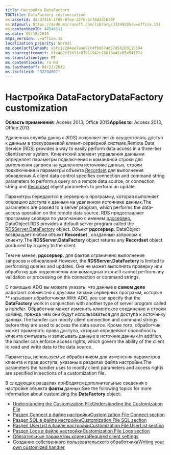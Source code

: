 ```yaml
---
title: Настройка DataFactory
TOCTitle: DataFactory customization
ms:assetid: 43cd7416-1f05-87ee-22f0-6cf0d2d1b39f
ms:mtpsurl: https://msdn.microsoft.com/library/JJ249205(v=office.15)
ms:contentKeyID: 48544511
ms.date: 09/18/2015
mtps_version: v=office.15
localization_priority: Normal
ms.openlocfilehash: a5fc1c284ee7aae77c4fb067ad57d50200119594
ms.sourcegitcommit: 8fe462c32b91c87911942c188f3445e85a54137c
ms.translationtype: MT
ms.contentlocale: ru-RU
ms.lasthandoff: 04/23/2019
ms.locfileid: "32294507"
---
```

# <a name="datafactory-customization"></a><span data-ttu-id="455b5-102">Настройка DataFactory</span><span class="sxs-lookup"><span data-stu-id="455b5-102">DataFactory customization</span></span>


<span data-ttu-id="455b5-103">**Область применения**: Access 2013, Office 2013</span><span class="sxs-lookup"><span data-stu-id="455b5-103">**Applies to**: Access 2013, Office 2013</span></span>

<span data-ttu-id="455b5-104">Удаленная служба данных (RDS) позволяет легко осуществлять доступ к данным в трехуровневой клиент-серверной системе.</span><span class="sxs-lookup"><span data-stu-id="455b5-104">Remote Data Service (RDS) provides a way to easily perform data access in a three-tier client/server system.</span></span> <span data-ttu-id="455b5-105">Клиентский элемент управления данными определяет параметры подключения и командной строки для выполнения запроса на удаленном источнике данных, строки подключения и параметры объекта [Recordset](recordset-object-ado.md) для выполнения обновления.</span><span class="sxs-lookup"><span data-stu-id="455b5-105">A client data control specifies connection and command string parameters to perform a query on a remote data source, or connection string and [Recordset](recordset-object-ado.md) object parameters to perform an update.</span></span>

<span data-ttu-id="455b5-106">Параметры передаются в серверную программу, которая выполняет операцию доступа к данным на удаленном источнике данных.</span><span class="sxs-lookup"><span data-stu-id="455b5-106">The parameters are passed to a server program, which performs the data-access operation on the remote data source.</span></span> <span data-ttu-id="455b5-107">RDS предоставляет программу сервера по умолчанию с именем [рдссервер.](datafactory-object-rdsserver.md) DataObject.</span><span class="sxs-lookup"><span data-stu-id="455b5-107">RDS provides a default server program called the [RDSServer.DataFactory](datafactory-object-rdsserver.md) object.</span></span> <span data-ttu-id="455b5-108">Объект **рдссервер.** DataObject возвращает любой объект **Recordset** , созданный запросом к клиенту.</span><span class="sxs-lookup"><span data-stu-id="455b5-108">The **RDSServer.DataFactory** object returns any **Recordset** object produced by a query to the client.</span></span>

<span data-ttu-id="455b5-109">Тем не менее, **рдссервер.** для фактов ограничено выполнение запросов и обновлений.</span><span class="sxs-lookup"><span data-stu-id="455b5-109">However, the **RDSServer.DataFactory** is limited to performing queries and updates.</span></span> <span data-ttu-id="455b5-110">Она не может выполнять проверку или обработку для подключения или командных строк.</span><span class="sxs-lookup"><span data-stu-id="455b5-110">It cannot perform any validation or processing on the connection or command strings.</span></span>

<span data-ttu-id="455b5-111">С помощью ADO вы можете указать, что данные в **самом деле** работают совместно с другими типами серверных программ, которые \*\* называют обработчиком.</span><span class="sxs-lookup"><span data-stu-id="455b5-111">With ADO, you can specify that the **DataFactory** work in conjunction with another type of server program called a *handler*.</span></span> <span data-ttu-id="455b5-112">Обработчик может изменить клиентское соединение и строки команд, прежде чем они будут использоваться для доступа к источнику данных.</span><span class="sxs-lookup"><span data-stu-id="455b5-112">The handler can modify client connection and command strings before they are used to access the data source.</span></span> <span data-ttu-id="455b5-113">Кроме того, обработчик может применять права доступа, которые определяют способность клиента считывать и записывать данные в источник данных.</span><span class="sxs-lookup"><span data-stu-id="455b5-113">In addition, the handler can enforce access rights, which govern the ability of the client to read and write data to the data source.</span></span>

<span data-ttu-id="455b5-114">Параметры, используемые обработчиком для изменения параметров клиента и прав доступа, указаны в разделах файла настройки.</span><span class="sxs-lookup"><span data-stu-id="455b5-114">The parameters the handler uses to modify client parameters and access rights are specified in sections of a customization file.</span></span>

<span data-ttu-id="455b5-115">В следующих разделах приВодятся дополнительные сведения о настройке объекта **факты** данных:</span><span class="sxs-lookup"><span data-stu-id="455b5-115">See the following topics for more information about customizing the **DataFactory** object:</span></span>

- [<span data-ttu-id="455b5-116">Understanding the Customization File</span><span class="sxs-lookup"><span data-stu-id="455b5-116">Understanding the Customization File</span></span>](understanding-the-customization-file.md)
- [<span data-ttu-id="455b5-117">Раздел Connect в файле настройки</span><span class="sxs-lookup"><span data-stu-id="455b5-117">Customization File Connect section</span></span>](customization-file-connect-section.md)
- [<span data-ttu-id="455b5-118">Раздел SQL в файле настройки</span><span class="sxs-lookup"><span data-stu-id="455b5-118">Customization File SQL section</span></span>](customization-file-sql-section.md)
- [<span data-ttu-id="455b5-119">Раздел UserList в файле настройки</span><span class="sxs-lookup"><span data-stu-id="455b5-119">Customization File UserList section</span></span>](customization-file-userlist-section.md)
- [<span data-ttu-id="455b5-120">Раздел Logs в файле настройки</span><span class="sxs-lookup"><span data-stu-id="455b5-120">Customization File Logs section</span></span>](customization-file-logs-section.md)
- [<span data-ttu-id="455b5-121">Обязательные параметры клиента</span><span class="sxs-lookup"><span data-stu-id="455b5-121">Required client settings</span></span>](https://docs.microsoft.com/office/vba/access/concepts/miscellaneous/required-client-settings)
- [<span data-ttu-id="455b5-122">Создание собственного пользовательского обработчика</span><span class="sxs-lookup"><span data-stu-id="455b5-122">Writing your own customized handler</span></span>](https://docs.microsoft.com/office/vba/access/concepts/miscellaneous/writing-your-own-customized-handler)
